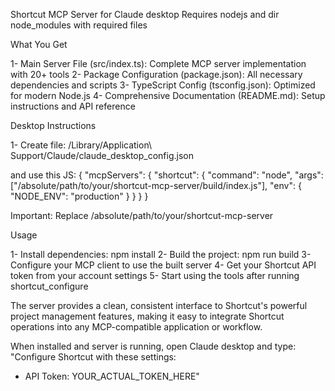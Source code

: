 Shortcut MCP Server for Claude desktop
Requires nodejs and dir node_modules with required files

What You Get

1- Main Server File (src/index.ts): Complete MCP server implementation with 20+ tools
2- Package Configuration (package.json): All necessary dependencies and scripts
3- TypeScript Config (tsconfig.json): Optimized for modern Node.js
4- Comprehensive Documentation (README.md): Setup instructions and API reference

Desktop Instructions

1- Create file: /Library/Application\ Support/Claude/claude_desktop_config.json

and use this JS:
{
  "mcpServers": {
    "shortcut": {
      "command": "node",
      "args": ["/absolute/path/to/your/shortcut-mcp-server/build/index.js"],
      "env": {
        "NODE_ENV": "production"
      }
    }
  }
}

Important: Replace /absolute/path/to/your/shortcut-mcp-server

Usage

1- Install dependencies: npm install
2- Build the project: npm run build
3- Configure your MCP client to use the built server
4- Get your Shortcut API token from your account settings
5- Start using the tools after running shortcut_configure

The server provides a clean, consistent interface to Shortcut's powerful project management features, making it easy to integrate Shortcut operations into any MCP-compatible application or workflow.

When installed and server is running, open Claude desktop and type: "Configure Shortcut with these settings:
- API Token: YOUR_ACTUAL_TOKEN_HERE"
